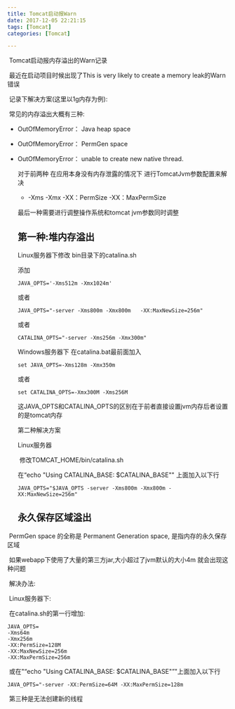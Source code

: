 ```yaml
---
title: Tomcat启动报Warn
date: 2017-12-05 22:21:15
tags: [Tomcat]
categories: [Tomcat]

---
```




​	Tomcat启动报内存溢出的Warn记录<!--more-->



​	最近在启动项目时候出现了This is very likely to create a memory leak的Warn错误

​	记录下解决方案(这里以1g内存为例):

​	常见的内存溢出大概有三种:

  *   OutOfMemoryError： Java heap space 

  *   OutOfMemoryError： PermGen space 

  *   OutOfMemoryError： unable to create new native thread. 

      对于前两种 在应用本身没有内存泄露的情况下 进行TomcatJvm参数配置来解决

       * -Xms -Xmx -XX：PermSize -XX：MaxPermSize

      最后一种需要进行调整操作系统和tomcat jvm参数同时调整

      ## 第一种:堆内存溢出

      Linux服务器下修改 bin目录下的catalina.sh

      添加

      ```
      JAVA_OPTS='-Xms512m -Xmx1024m' 
      ```

      或者

      ```
      JAVA_OPTS="-server -Xms800m -Xmx800m   -XX:MaxNewSize=256m" 
      ```

      或者

      ```
      CATALINA_OPTS="-server -Xms256m -Xmx300m"
      ```

      Windows服务器下 在catalina.bat最前面加入

      ```
      set JAVA_OPTS=-Xms128m -Xmx350m 
      ```

      或者

      ```
      set CATALINA_OPTS=-Xmx300M -Xms256M 
      ```

      这JAVA_OPTS和CATALINA_OPTS的区别在于前者直接设置jvm内存后者设置的是tomcat内存

      第二种解决方案

      Linux服务器

      ​	修改TOMCAT_HOME/bin/catalina.sh

      在“echo "Using CATALINA_BASE: $CATALINA_BASE"" 上面加入以下行

      ```
      JAVA_OPTS="$JAVA_OPTS -server -Xms800m -Xmx800m -XX:MaxNewSize=256m" 
      ```

       ##  永久保存区域溢出

​		PermGen space 的全称是 Permanent Generation space, 是指内存的永久保存区域

​		如果webapp下使用了大量的第三方jar,大小超过了jvm默认的大小4m 就会出现这种问题

​		解决办法:

​		Linux服务器下:

​		在catalina.sh的第一行增加: 

```
JAVA_OPTS= 
-Xms64m 
-Xmx256m 
-XX:PermSize=128M 
-XX:MaxNewSize=256m 
-XX:MaxPermSize=256m 
```

​		或在"“echo "Using CATALINA_BASE:   $CATALINA_BASE"”"上面加入以下行

```
JAVA_OPTS="-server -XX:PermSize=64M -XX:MaxPermSize=128m 
```

​		第三种是无法创建新的线程

​		

<!---->